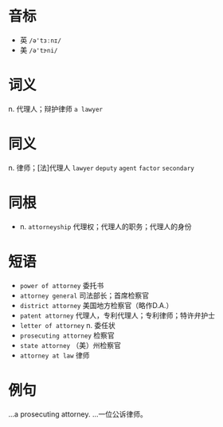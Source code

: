 # 音标

- 英 `/ə'tɜːnɪ/`
- 美 `/ə'tɝni/`

# 词义

n. 代理人；辩护律师
`a lawyer`

# 同义

n. 律师；[法]代理人
`lawyer` `deputy` `agent` `factor` `secondary`

# 同根

- n. `attorneyship` 代理权；代理人的职务；代理人的身份

# 短语

- `power of attorney` 委托书
- `attorney general` 司法部长；首席检察官
- `district attorney` 美国地方检察官（略作D.A.）
- `patent attorney` 代理人，专利代理人；专利律师；特许弁护士
- `letter of attorney` n. 委任状
- `prosecuting attorney` 检察官
- `state attorney` （美）州检察官
- `attorney at law` 律师

# 例句

...a prosecuting attorney.
…一位公诉律师。


